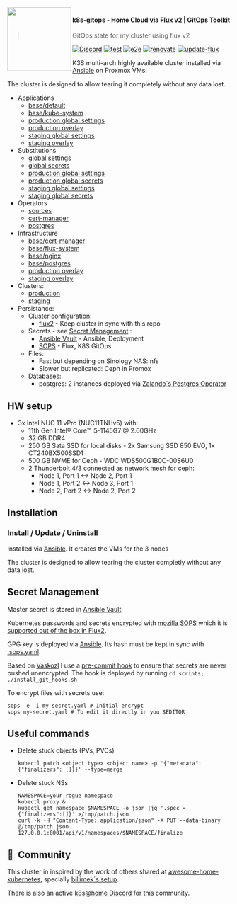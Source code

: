 <img src="https://camo.githubusercontent.com/bd0df216af51c1525f14e62155608e448562cb4033554e001a0ac2009e545aec/68747470733a2f2f726173706265726e657465732e6769746875622e696f2f696d672f6c6f676f2e737667" align="left" width="144px" height="144px"/>

#### k8s-gitops - Home Cloud via Flux v2 | GitOps Toolkit
> GitOps state for my cluster using flux v2

[![Discord](https://img.shields.io/badge/discord-chat-7289DA.svg?maxAge=60&style=flat-square)](https://discord.gg/DNCynrJ)
[![test](https://github.com/angelnu/k8s-gitops/workflows/test/badge.svg)](https://github.com/angelnu/k8s-gitop/workflows/actions)
[![e2e](https://github.com/angelnu/k8s-gitops/workflows/e2e/badge.svg)](https://github.com/angelnu/k8s-gitop/actions)
[![renovate](https://github.com/angelnu/k8s-gitops/workflows/renovate/badge.svg)](https://github.com/angelnu/k8s-gitop/workflows/renovate/actions)
[![update-flux](https://github.com/angelnu/k8s-gitops/workflows/update-flux/badge.svg)](https://github.com/angelnu/k8s-gitop/workflows/update-flux/actions)
<br />

K3S multi-arch highly available cluster installed via [Ansible](ansible/README.md) on Proxmox VMs.

The cluster is designed to allow tearing it completely without any data lost.

* Applications
  * [base/default](apps/base/default)
  * [base/kube-system](apps/base/kube-system)
  * [production global settings](clusters/production/apps.yaml)
  * [production overlay](apps/production)
  * [staging global settings](clusters/staging/apps.yaml)
  * [staging overlay](apps/staging)
* Substitutions
  * [global settings](clusters/settings.yaml)
  * [global secrets](clusters/secrets.yaml)
  * [production global settings](clusters/production/settings.yaml)
  * [production global secrets](clusters/production/secrets.yaml)
  * [staging global settings](clusters/staging/settings.yaml)
  * [staging global secrets](clusters/staging/secrets.yaml)
* Operators
  * [sources](operators/sources)
  * [cert-manager](operators/cert-manager)
  * [postgres](operators/postgres)
* Infrastructure
  * [base/cert-manager](infrastructure/base/cert-manager)
  * [base/flux-system](infrastructure/base/flux-system)
  * [base/nginx](infrastructure/base/nginx)
  * [base/postgres](infrastructure/base/postgres)
  * [production overlay](infrastructure/production)
  * [staging overlay](infrastructure/staging)
* Clusters:
  * [production](clusters/production)
  * [staging](clusters/staging)
* Persistance:
  * Cluster configuration:
    * [flux2](https://github.com/fluxcd/flux2) - Keep cluster in sync with this repo
  * Secrets - see [Secret Management](##-Secret-Management)::
    - [Ansible Vault](ansible) - Ansible, Deployment
    - [SOPS](##-Secret-Management) - Flux, K8S GitOps
  * Files:
    * Fast but depending on Sinology NAS: nfs
    * Slower but replicated: Ceph in Promox
  * Databases:
    * postgres: 2 instances deployed via [Zalando´s Postgres Operator](https://github.com/zalando/postgres-operator)

## HW setup

- 3x Intel NUC 11 vPro (NUC11TNHv5) with:
  - 11th Gen Intel® Core™ i5-1145G7 @ 2.60GHz
  - 32 GB DDR4 
  - 250 GB Sata SSD for local disks - 2x Samsung SSD 850 EVO, 1x CT240BX500SSD1
  - 500 GB NVME for Ceph - WDC WDS500G1B0C-00S6U0
  - 2 Thunderbolt 4/3 connected as network mesh for ceph:
    - Node 1, Port 1 <-> Node 2, Port 1
    - Node 1, Port 2 <-> Node 3, Port 1
    - Node 2, Port 2 <-> Node 2, Port 2
## Installation

### Install / Update / Uninstall

Installed via [Ansible](ansible/README.md). It creates the VMs for the 3 nodes

The cluster is designed to allow tearing the cluster completly without any data lost. 

## Secret Management

Master secret is stored in [Ansible Vault](ansible/README.md).

Kubernetes passwords and secrets encrypted with [mozilla SOPS](https://github.com/mozilla/sops) which it is [supported out of the box in Flux2](https://toolkit.fluxcd.io/guides/mozilla-sops/).

GPG key is deployed via [Ansible](ansible/README.md). Its hash must be kept in sync with [.sops.yaml](.sops.yaml).

Based on [Vaskozl](https://github.com/Vaskozl/home-infra) I use a [pre-commit hook](scripts/find-unencrypted-secrets.sh) to ensure that secrets are never pushed unencrypted. The hook is deployed by running `cd scripts; ./install_git_hooks.sh`

To encrypt files with secrets use:

```
sops -e -i my-secret.yaml # Initial encrypt
sops my-secret.yaml # To edit it directly in you $EDITOR
```

## Useful commands

- Delete stuck objects (PVs, PVCs)
  ```
  kubectl patch <object type> <object name> -p '{"metadata":{"finalizers": []}}' --type=merge
  ```

- Delete stuck NSs
  ```
  NAMESPACE=your-rogue-namespace
  kubectl proxy &
  kubectl get namespace $NAMESPACE -o json |jq '.spec = {"finalizers":[]}' >/tmp/patch.json
  curl -k -H "Content-Type: application/json" -X PUT --data-binary @/tmp/patch.json 127.0.0.1:8001/api/v1/namespaces/$NAMESPACE/finalize
  ```


## :handshake:&nbsp; Community

This cluster in inspired by the work of others shared at [awesome-home-kubernetes](https://github.com/k8s-at-home/awesome-home-kubernetes), specially [billimek´s setup](https://github.com/billimek/k8s-gitops/).

There is also an active [k8s@home Discord](https://discord.gg/7PbmHRK) for this community.
